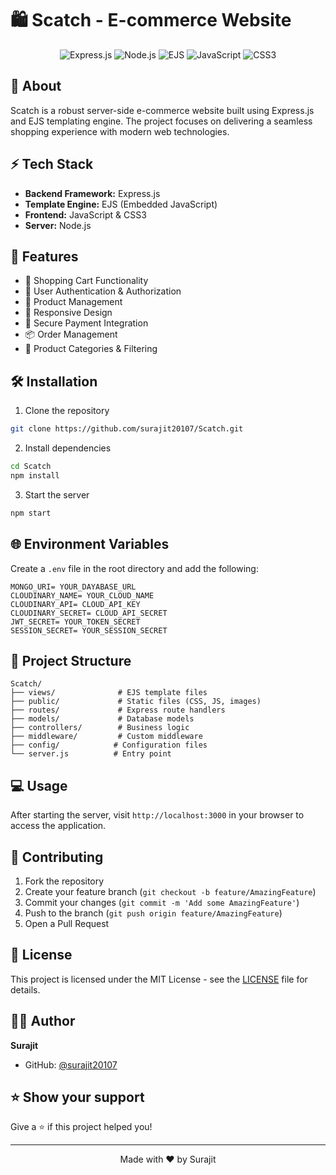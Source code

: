 # 🛍️ Scatch - E-commerce Website

<div align="center">
  <img src="https://img.shields.io/badge/Express.js-404D59?style=for-the-badge&logo=express" alt="Express.js"/>
  <img src="https://img.shields.io/badge/Node.js-43853D?style=for-the-badge&logo=node.js&logoColor=white" alt="Node.js"/>
  <img src="https://img.shields.io/badge/EJS-B4CA65?style=for-the-badge&logo=ejs&logoColor=white" alt="EJS"/>
  <img src="https://img.shields.io/badge/JavaScript-F7DF1E?style=for-the-badge&logo=javascript&logoColor=black" alt="JavaScript"/>
  <img src="https://img.shields.io/badge/CSS3-1572B6?style=for-the-badge&logo=css3&logoColor=white" alt="CSS3"/>
</div>

## 📖 About

Scatch is a robust server-side e-commerce website built using Express.js and EJS templating engine. The project focuses on delivering a seamless shopping experience with modern web technologies.

## ⚡ Tech Stack

- **Backend Framework:** Express.js
- **Template Engine:** EJS (Embedded JavaScript)
- **Frontend:** JavaScript & CSS3
- **Server:** Node.js

## 🚀 Features

- 🛒 Shopping Cart Functionality
- 👤 User Authentication & Authorization
- 🏪 Product Management
- 📱 Responsive Design
- 🔐 Secure Payment Integration
- 📦 Order Management
- 🎯 Product Categories & Filtering

## 🛠️ Installation

1. Clone the repository
```bash
git clone https://github.com/surajit20107/Scatch.git
```

2. Install dependencies
```bash
cd Scatch
npm install
```

3. Start the server
```bash
npm start
```

## 🌐 Environment Variables

Create a `.env` file in the root directory and add the following:

```env
MONGO_URI= YOUR_DAYABASE_URL
CLOUDINARY_NAME= YOUR_CLOUD_NAME
CLOUDINARY_API= CLOUD_API_KEY
CLOUDINARY_SECRET= CLOUD_API_SECRET
JWT_SECRET= YOUR_TOKEN_SECRET
SESSION_SECRET= YOUR_SESSION_SECRET
```

## 📁 Project Structure

```
Scatch/
├── views/              # EJS template files
├── public/             # Static files (CSS, JS, images)
├── routes/             # Express route handlers
├── models/             # Database models
├── controllers/        # Business logic
├── middleware/         # Custom middleware
├── config/            # Configuration files
└── server.js          # Entry point
```

## 💻 Usage

After starting the server, visit `http://localhost:3000` in your browser to access the application.

## 🤝 Contributing

1. Fork the repository
2. Create your feature branch (`git checkout -b feature/AmazingFeature`)
3. Commit your changes (`git commit -m 'Add some AmazingFeature'`)
4. Push to the branch (`git push origin feature/AmazingFeature`)
5. Open a Pull Request

## 📝 License

This project is licensed under the MIT License - see the [LICENSE](LICENSE) file for details.

## 👨‍💻 Author

**Surajit**
- GitHub: [@surajit20107](https://github.com/surajit20107)

## ⭐ Show your support

Give a ⭐️ if this project helped you!

---

<div align="center">
Made with ❤️ by Surajit
</div>